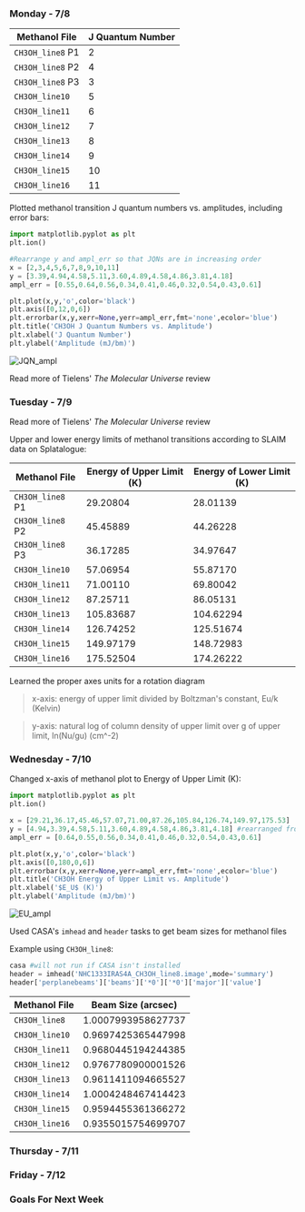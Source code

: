 ### Monday - 7/8

Methanol File | J Quantum Number
---|---
`CH3OH_line8` P1 | 2
`CH3OH_line8` P2 | 4
`CH3OH_line8` P3 | 3
`CH3OH_line10` | 5 
`CH3OH_line11` | 6
`CH3OH_line12` | 7
`CH3OH_line13` | 8
`CH3OH_line14` | 9
`CH3OH_line15` | 10
`CH3OH_line16` | 11

Plotted methanol transition J quantum numbers vs. amplitudes, including error bars:

```python
import matplotlib.pyplot as plt
plt.ion()

#Rearrange y and ampl_err so that JQNs are in increasing order
x = [2,3,4,5,6,7,8,9,10,11]
y = [3.39,4.94,4.58,5.11,3.60,4.89,4.58,4.86,3.81,4.18] 
ampl_err = [0.55,0.64,0.56,0.34,0.41,0.46,0.32,0.54,0.43,0.61]

plt.plot(x,y,'o',color='black') 
plt.axis([0,12,0,6])
plt.errorbar(x,y,xerr=None,yerr=ampl_err,fmt='none',ecolor='blue')
plt.title('CH3OH J Quantum Numbers vs. Amplitude')
plt.xlabel('J Quantum Number')
plt.ylabel('Amplitude (mJ/bm)') 
```

![JQN_ampl](https://user-images.githubusercontent.com/23585856/60921396-9c523b00-a257-11e9-8a5f-5ffae3854f50.png)

Read more of Tielens' *The Molecular Universe* review

### Tuesday - 7/9

Read more of Tielens' *The Molecular Universe* review

Upper and lower energy limits of methanol transitions according to SLAIM data on Splatalogue:

Methanol File | Energy of Upper Limit (K) | Energy of Lower Limit (K) 
---|---|---
`CH3OH_line8` P1 | 29.20804 | 28.01139
`CH3OH_line8` P2 | 45.45889 | 44.26228
`CH3OH_line8` P3 | 36.17285 | 34.97647
`CH3OH_line10` | 57.06954 | 55.87170
`CH3OH_line11` | 71.00110 | 69.80042
`CH3OH_line12` | 87.25711 | 86.05131
`CH3OH_line13` | 105.83687 | 104.62294
`CH3OH_line14` | 126.74252 | 125.51674
`CH3OH_line15` | 149.97179 | 148.72983
`CH3OH_line16` | 175.52504 | 174.26222 

Learned the proper axes units for a rotation diagram  
> x-axis: energy of upper limit divided by Boltzman's constant, Eu/k (Kelvin)

> y-axis: natural log of column density of upper limit over g of upper limit, ln(Nu/gu) (cm^-2)

### Wednesday - 7/10

Changed x-axis of methanol plot to Energy of Upper Limit (K):

```python
import matplotlib.pyplot as plt
plt.ion()

x = [29.21,36.17,45.46,57.07,71.00,87.26,105.84,126.74,149.97,175.53]
y = [4.94,3.39,4.58,5.11,3.60,4.89,4.58,4.86,3.81,4.18] #rearranged from table order to increase J QNs
ampl_err = [0.64,0.55,0.56,0.34,0.41,0.46,0.32,0.54,0.43,0.61]

plt.plot(x,y,'o',color='black') 
plt.axis([0,180,0,6])
plt.errorbar(x,y,xerr=None,yerr=ampl_err,fmt='none',ecolor='blue')
plt.title('CH3OH Energy of Upper Limit vs. Amplitude')
plt.xlabel('$E_U$ (K)')
plt.ylabel('Amplitude (mJ/bm)')
```

![EU_ampl](https://user-images.githubusercontent.com/23585856/60983718-b2afd380-a2f7-11e9-8eb5-32cba9ce4617.png)

Used CASA's `imhead` and `header` tasks to get beam sizes for methanol files

Example using `CH3OH_line8`:

```python
casa #will not run if CASA isn't installed
header = imhead('NHC1333IRAS4A_CH3OH_line8.image',mode='summary')
header['perplanebeams']['beams']['*0']['*0']['major']['value']
```

Methanol File | Beam Size (arcsec)
---|---
`CH3OH_line8` | 1.0007993958627737
`CH3OH_line10` | 0.9697425365447998
`CH3OH_line11` | 0.9680445194244385
`CH3OH_line12` | 0.9767780900001526
`CH3OH_line13` | 0.9611411094665527
`CH3OH_line14` | 1.0004248467414423
`CH3OH_line15` | 0.9594455361366272
`CH3OH_line16` | 0.9355015754699707

### Thursday - 7/11

### Friday - 7/12

### Goals For Next Week
